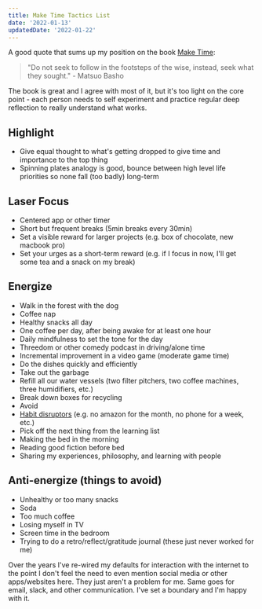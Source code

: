 ```yaml
---
title: Make Time Tactics List
date: '2022-01-13'
updatedDate: '2022-01-22'
---
```


A good quote that sums up my position on the book [Make Time](https://maketime.blog/):

> "Do not seek to follow in the footsteps of the wise, instead, seek what they sought." - Matsuo Basho

The book is great and I agree with most of it, but it's too light on the core point - each person needs to self experiment and practice regular deep reflection to really understand what works.

## Highlight
- Give equal thought to what's getting dropped to give time and importance to the top thing
- Spinning plates analogy is good, bounce between high level life priorities so none fall (too badly) long-term

## Laser Focus
- Centered app or other timer
- Short but frequent breaks (5min breaks every 30min)
- Set a visible reward for larger projects (e.g. box of chocolate, new macbook pro)
- Set your urges as a short-term reward (e.g. if I focus in now, I'll get some tea and a snack on my break)

## Energize
- Walk in the forest with the dog
- Coffee nap
- Healthy snacks all day
- One coffee per day, after being awake for at least one hour
- Daily mindfulness to set the tone for the day
- Threedom or other comedy podcast in driving/alone time
- Incremental improvement in a video game (moderate game time)
- Do the dishes quickly and efficiently
- Take out the garbage
- Refill all our water vessels (two filter pitchers, two coffee machines, three humidifiers, etc.)
- Break down boxes for recycling
- Avoid
- [Habit disruptors](../2021/05-17-habit-disruptors-list.md) (e.g. no amazon for the month, no phone for a week, etc.)
- Pick off the next thing from the learning list
- Making the bed in the morning
- Reading good fiction before bed
- Sharing my experiences, philosophy, and learning with people


## Anti-energize (things to avoid)
- Unhealthy or too many snacks
- Soda
- Too much coffee
- Losing myself in TV
- Screen time in the bedroom
- Trying to do a retro/reflect/gratitude journal (these just never worked for me)


Over the years I've re-wired my defaults for interaction with the internet to the point I don't feel the need to even mention social media or other apps/websites here. They just aren't a problem for me. Same goes for email, slack, and other communication. I've set a boundary and I'm happy with it.
